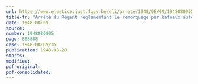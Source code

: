 ```yaml
---
url: https://www.ejustice.just.fgov.be/eli/arrete/1948/08/09/1948080905/justel
title-fr: "Arrêté du Régent réglementant le remorquage par bateaux automoteurs sur la Meuse (abrogé par AR 07-09-1950, art. 4)"
date: 1948-08-09
source:
number: 1948080905
page: 888888
case: 1948-08-09/35
publication: 1948-08-28
starts:
modifies:
pdf-original:
pdf-consolidated:
---
```


